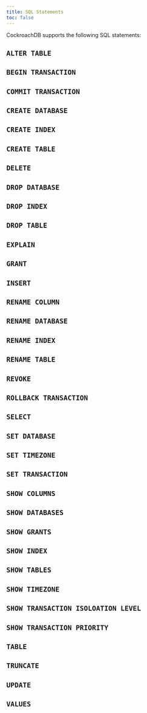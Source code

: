 ```yaml
---
title: SQL Statements
toc: false
---
```


CockroachDB supports the following SQL statements:

## `ALTER TABLE`

## `BEGIN TRANSACTION`

## `COMMIT TRANSACTION`

## `CREATE DATABASE`

## `CREATE INDEX`

## `CREATE TABLE`

## `DELETE`

## `DROP DATABASE`

## `DROP INDEX`

## `DROP TABLE`

## `EXPLAIN`

## `GRANT`

## `INSERT`

## `RENAME COLUMN`

## `RENAME DATABASE`

## `RENAME INDEX`

## `RENAME TABLE`

## `REVOKE`

## `ROLLBACK TRANSACTION`

## `SELECT`

## `SET DATABASE`

## `SET TIMEZONE`

## `SET TRANSACTION`

## `SHOW COLUMNS`

## `SHOW DATABASES`

## `SHOW GRANTS`

## `SHOW INDEX`

## `SHOW TABLES`

## `SHOW TIMEZONE`
   
## `SHOW TRANSACTION ISOLOATION LEVEL`

## `SHOW TRANSACTION PRIORITY`

## `TABLE`

## `TRUNCATE`

## `UPDATE`

## `VALUES`
